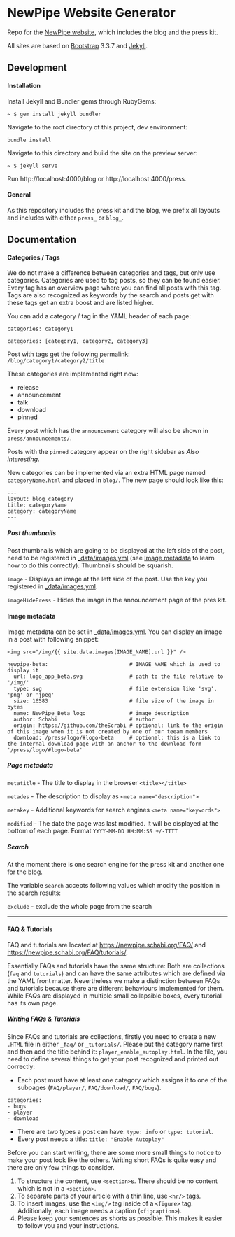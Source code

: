 # NewPipe Website Generator

Repo for the [NewPipe website](https://newpipe.schabi.org/), which includes the blog and the press kit.

All sites are based on [Bootstrap](https://getbootstrap.com) 3.3.7 and [Jekyll](https://jekyllrb.com/).


## Development

#### Installation
Install Jekyll and Bundler gems through RubyGems:
```
~ $ gem install jekyll bundler
```

Navigate to the root directory of this project, dev environment:
```
bundle install
```

Navigate to this directory and build the site on the preview server:
```
~ $ jekyll serve
```

Run http://localhost:4000/blog or http://localhost:4000/press.

#### General

As this repository includes the press kit and the blog, we prefix all layouts and includes with either `press_` or `blog_`.

## Documentation

#### Categories / Tags
 
We do not make a difference between categories and tags, but only use categories.
Categories are used to tag posts, so they can be found easier.
Every tag has an overview page where you can find all posts with this tag.
Tags are also recognized as keywords by the search and posts get with these tags get an extra boost and are listed higher.
 
You can add a category / tag in the YAML header of each page:
 
 
`categories: category1`
 
`categories: [category1, category2, category3]`
 
Post with tags get the following permalink: `/blog/category1/category2/title`
 
These categories are implemented right now:
 
- release
- announcement
- talk
- download
- pinned
 
Every post which has the `announcement` category will also be shown in `press/announcements/`.

Posts with the `pinned` category appear on the right sidebar as _Also interesting_.

New categories can be implemented via an extra HTML page named `categoryName.html` and placed in `blog/`.
The new page should look like this:
 
```
---
layout: blog_category
title: categoryName
category: categoryName
---
```


##### Post thumbnails

Post thumbnails which are going to be displayed at the left side of the post, need to be registered in [_data/images.yml](_data/images.yml) (see [Image metadata](#image-metadata) to learn how to do this correctly). Thumbnails should be squarish.

`image`          - Displays an image at the left side of the post. Use the key you registered in [_data/images.yml](_data/images.yml).

`imageHidePress` - Hides the image in the announcement page of the pres kit.


#### Image metadata

Image metadata can be set in [_data/images.yml](_data/images.yml). You can display an image in a post with following snippet: 

`<img src="/img/{{ site.data.images[IMAGE_NAME].url }}" />`

``` YML
newpipe-beta:                          # IMAGE_NAME which is used to display it
  url: logo_app_beta.svg               # path to the file relative to '/img/'
  type: svg                            # file extension like 'svg', 'png' or 'jpeg'
  size: 16583                          # file size of the image in bytes
  name: NewPipe Beta logo              # image description 
  author: Schabi                       # author
  origin: https://github.com/theScrabi # optional: link to the origin of this image when it is not created by one of our teeam members
  download: /press/logo/#logo-beta     # optional: this is a link to the internal download page with an anchor to the download form '/press/logo/#logo-beta'
```


##### Page metadata

`metatitle` - The title to display in the browser `<title></title>`

`metades`   - The description to display as `<meta name="description">`

`metakey`   - Additional keywords for search engines `<meta name="keywords">`

`modified`  - The date the page was last modified. It will be displayed at the bottom of each page. Format `YYYY-MM-DD HH:MM:SS +/-TTTT`


##### Search

At the moment there is one search engine for the press kit and another one for the blog.

The variable `search` accepts following values which modify the position in the search results:

`exclude`   - exclude the whole page from the search

---

#### FAQ & Tutorials

FAQ and tutorials are located at https://newpipe.schabi.org/FAQ/ and https://newpipe.schabi.org/FAQ/tutorials/.

Essentially FAQs and tutorials have the same structure: 
Both are collections (`faq` and `tutorials`) and can have the same attributes which are defined via the YAML front matter.
Nevertheless we make a distinction between FAQs and tutorials because there are different behaviours implemented for them.
While FAQs are displayed in multiple small collapsible boxes, every tutorial has its own page.

##### Writing FAQs & Tutorials

Since FAQs and tutorials are collections, firstly you need to create a new `.HTML` file in either `_faq/` or `_tutorials/`. 
Please put the category name first and then add the title behind it: `player_enable_autoplay.html`.
In the file, you need to define several things to get your post recognized and printed out correctly:
- Each post must have at least one category which assigns it to one of the subpages (`FAQ/player/`, `FAQ/download/`, `FAQ/bugs`).
```
categories:
- bugs
- player
- download
```
- There are two types a post can have: `type: info` or `type: tutorial`.
- Every post needs a title: `title: "Enable Autoplay"`

Before you can start writing, there are some more small things to notice to make your post look like the others. 
Writing short FAQs is quite easy and there are only few things to consider.
1. To structure the content, use `<section>`s. There should be no content which is not in a `<section>`.
2. To separate parts of your article with a thin line, use `<hr/>` tags. 
3. To insert images, use the `<img/>` tag inside of a `<figure>` tag. Additionally, each image needs a caption (`<figcaption>`).
4. Please keep your sentences as shorts as possible. This makes it easier to follow you and your instructions.
